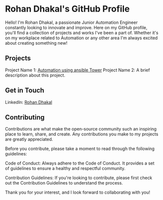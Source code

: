 # Rohan Dhakal's GitHub Profile

Hello! I'm Rohan Dhakal, a passionate Junior Automation Engineer constantly looking to innovate and improve. Here on my GitHub profile, you'll find a collection of projects and works I've been a part of. Whether it's on my workplace related to Automation or any other area  I'm always excited about creating something new!

## Projects
Project Name 1: [Automation using ansible Tower](https://github.com/RohanDhakal1320/Automation_using_Ansible)
Project Name 2: A brief description about this project.


## Get in Touch
LinkedIn: [Rohan Dhakal](https://www.linkedin.com/in/rohan-dhakal-50b32b194/)

## Contributing
Contributions are what make the open-source community such an inspiring place to learn, share, and create. Any contributions you make to my projects are greatly appreciated.

Before you contribute, please take a moment to read through the following guidelines:

Code of Conduct: Always adhere to the Code of Conduct. It provides a set of guidelines to ensure a healthy and respectful community.

Contribution Guidelines: If you're looking to contribute, please first check out the Contribution Guidelines to understand the process.

Thank you for your interest, and I look forward to collaborating with you!
